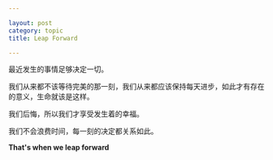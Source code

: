 ```yaml
---

layout: post
category: topic
title: Leap Forward

---
```


最近发生的事情足够决定一切。

我们从来都不该等待完美的那一刻，我们从来都应该保持每天进步，如此才有存在的意义，生命就该是这样。

我们后悔，所以我们才享受发生着的幸福。

我们不会浪费时间，每一刻的决定都关系如此。

**That's when we leap forward**